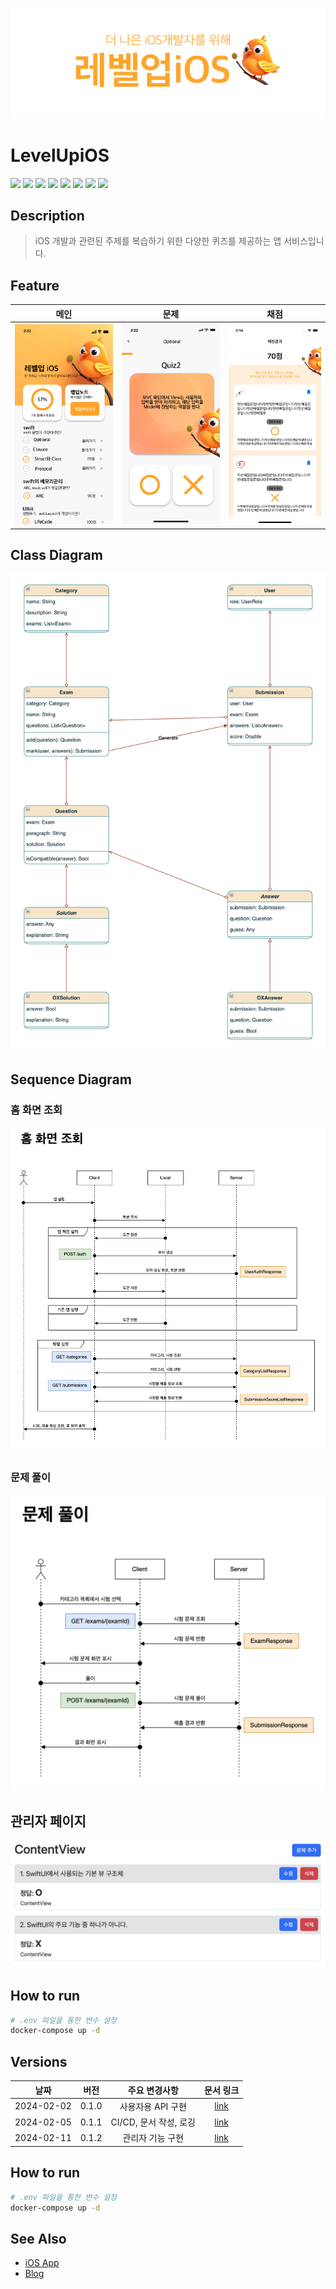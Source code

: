 ![Logo.png](docs/image/cover.png)

# LevelUpiOS

<div>
    <img src="https://img.shields.io/badge/Kotlin-7F52FF?style=flat&logo=Kotlin&logoColor=white"/>
    <img src="https://img.shields.io/badge/Spring%20Boot-6DB33F?style=flat&logo=Spring&logoColor=white"/>
    <img src="https://img.shields.io/badge/Spring%20Data%20JPA-6DB33F?style=flat&logo=Spring&logoColor=white"/>
    <img src="https://img.shields.io/badge/MySQL-4479A1?style=flat&logo=MySQL&logoColor=white"/>
    <img src="https://img.shields.io/badge/AWS%20EC2-FF9900?style=flat&logo=Amazon&logoColor=white"/>
    <img src="https://img.shields.io/badge/Docker-2496ED?style=flat&logo=Docker&logoColor=white"/>
    <img src="https://img.shields.io/badge/Github%20Actions-2088FF?style=flat&logo=Github%20Actions&logoColor=white"/>
    <img src="https://img.shields.io/badge/Thymeleaf-005F0F?style=flat&logo=Thymeleaf&logoColor=white"/>
</div>

## Description

> iOS 개발과 관련된 주제를 복습하기 위한 다양한 퀴즈를 제공하는 앱 서비스입니다.

## Feature

|                     메인                     |                         문제                         |                     채점                     |
|:------------------------------------------:|:--------------------------------------------------:|:------------------------------------------:|
| ![main_view.png](docs/image/main_view.png) | ![question_view.png](docs/image/question_view.png) | ![mark_view.png](docs/image/mark_view.png) |

## Class Diagram

![Class Diagram](docs/image/class_diagram_v1.png)

## Sequence Diagram

### 홈 화면 조회

![홈 화면 조회](docs/image/home_screen_v1.png)

### 문제 풀이

![문제 풀이](docs/image/solve_problem_v1.png)

## 관리자 페이지

![관리자 문제 추가](docs/image/admin_question.png)

## How to run

```Bash
# .env 파일을 통한 변수 설정
docker-compose up -d
```

## Versions

|     날짜     |  버전   |     주요 변경사항      |           문서 링크            |
|:----------:|:-----:|:----------------:|:--------------------------:|
| 2024-02-02 | 0.1.0 |   사용자용 API 구현    | [link](docs/Version_0_1_0.md) |
| 2024-02-05 | 0.1.1 | CI/CD, 문서 작성, 로깅 | [link](docs/Version_0_1_1.md) |
| 2024-02-11 | 0.1.2 |    관리자 기능 구현     | [link](docs/Version_0_1_2.md) |

## How to run
```Bash
# .env 파일을 통한 변수 설정
docker-compose up -d
```
## See Also

- [iOS App](https://github.com/LevelUpiOS/LevelUpiOS-iOS)
- [Blog](https://yeongwoo-owo.notion.site/iOS-f76e30020fd34b82880a492e38a70e3f)
